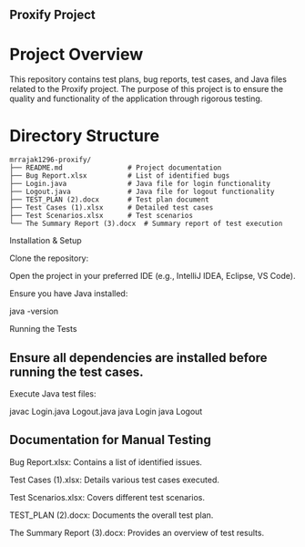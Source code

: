 ## Proxify Project

# Project Overview

This repository contains test plans, bug reports, test cases, and Java files related to the Proxify project. The purpose of this project is to ensure the quality and functionality of the application through rigorous testing.

# Directory Structure
~~~
mrrajak1296-proxify/
├── README.md                # Project documentation
├── Bug Report.xlsx          # List of identified bugs
├── Login.java               # Java file for login functionality
├── Logout.java              # Java file for logout functionality
├── TEST_PLAN (2).docx       # Test plan document
├── Test Cases (1).xlsx      # Detailed test cases
├── Test Scenarios.xlsx      # Test scenarios
└── The Summary Report (3).docx  # Summary report of test execution
~~~
Installation & Setup

Clone the repository:

Open the project in your preferred IDE (e.g., IntelliJ IDEA, Eclipse, VS Code).

Ensure you have Java installed:

java -version

Running the Tests

## Ensure all dependencies are installed before running the test cases.

Execute Java test files:

javac Login.java Logout.java
java Login
java Logout

## Documentation for Manual Testing

Bug Report.xlsx: Contains a list of identified issues.

Test Cases (1).xlsx: Details various test cases executed.

Test Scenarios.xlsx: Covers different test scenarios.

TEST_PLAN (2).docx: Documents the overall test plan.

The Summary Report (3).docx: Provides an overview of test results.


